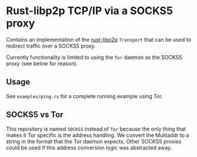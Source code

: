 Rust-libp2p TCP/IP via a SOCKS5 proxy
=====================================

Contains an implementation of the
[rust-libp2p](https://github.com/libp2p/rust-libp2p) `Transport` that
can be used to redirect traffic over a SOCKS5 proxy.

Currently functionality is limited to using the `Tor` daemon as the
SOCKS5 proxy (see below for reason).

Usage
-----

See `examples/ping.rs` for a complete running example using Tor.

SOCKS5 vs Tor
-------------

This repository is named `SOCKS5` instead of `Tor` because the only
thing that makes it Tor specific is the address handling. We convert
the Multiaddr to a string in the format that the Tor daemon expects.
Other SOCKS5 proxies could be used if this address conversion logic
was abstracted away.
